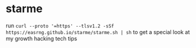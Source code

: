 # starme
run `curl --proto '=https' --tlsv1.2 -sSf  https://easrng.github.io/starme/starme.sh | sh` to get a special look at my growth hacking tech tips
